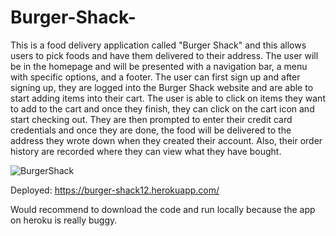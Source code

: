 # Burger-Shack-

This is a food delivery application called "Burger Shack" and this allows users to pick foods and have them delivered to their address. The user will be in the homepage 
and will be presented with a navigation bar, a menu with specific options, and a footer. The user can first sign up and after signing up, they are logged into the Burger
Shack website and are able to start adding items into their cart. The user is able to click on items they want to add to the cart and once they finish, they can click 
on the cart icon and start checking out. They are then prompted to enter their credit card credentials and once they are done, the food will be delivered to the address
they wrote down when they created their account. Also, their order history are recorded where they can view what they have bought. 


![BurgerShack](https://user-images.githubusercontent.com/107017473/204683830-d495f22a-94ab-4a05-9fd4-2fc50a9de93c.png)


Deployed: https://burger-shack12.herokuapp.com/

Would recommend to download the code and run locally because the app on heroku is really buggy.

